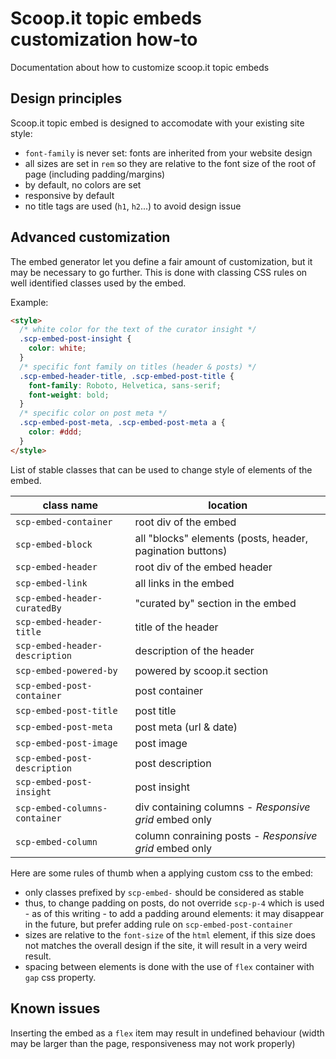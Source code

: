 # Scoop.it topic embeds customization how-to

Documentation about how to customize scoop.it topic embeds

## Design principles

Scoop.it topic embed is designed to accomodate with your existing site style:
- `font-family` is never set: fonts are inherited from your website design
- all sizes are set in `rem` so they are relative to the font size of the root of page (including padding/margins)
- by default, no colors are set
- responsive by default
- no title tags are used (`h1`, `h2`...) to avoid design issue

## Advanced customization

The embed generator let you define a fair amount of customization, but it may be necessary to go further. This is done with classing CSS rules on well identified classes used by the embed.

Example:
```html
<style>
  /* white color for the text of the curator insight */
  .scp-embed-post-insight {
    color: white;
  }
  /* specific font family on titles (header & posts) */
  .scp-embed-header-title, .scp-embed-post-title {
    font-family: Roboto, Helvetica, sans-serif;
    font-weight: bold;
  }
  /* specific color on post meta */
  .scp-embed-post-meta, .scp-embed-post-meta a {
    color: #ddd;
  }
</style>
```

List of stable classes that can be used to change style of elements of the embed.

| class name                     | location                    |
| ------------------------------ | --------------------------- |
| `scp-embed-container`          | root div of the embed |
| `scp-embed-block`              | all "blocks" elements (posts, header, pagination buttons) |
| `scp-embed-header`             | root div of the embed header |
| `scp-embed-link`               | all links in the embed |
| `scp-embed-header-curatedBy`   | "curated by" section in the embed |
| `scp-embed-header-title`       | title of the header |
| `scp-embed-header-description` | description of the header |
| `scp-embed-powered-by`         | powered by scoop.it section |
| `scp-embed-post-container`     | post container |
| `scp-embed-post-title`         | post title |
| `scp-embed-post-meta`          | post meta (url & date) |
| `scp-embed-post-image`         | post image |
| `scp-embed-post-description`   | post description |
| `scp-embed-post-insight`       | post insight |
| `scp-embed-columns-container`  | div containing columns - _Responsive grid_ embed only |
| `scp-embed-column`            | column conraining posts - _Responsive grid_ embed only |

Here are some rules of thumb when a applying custom css to the embed:
- only classes prefixed by `scp-embed-` should be considered as stable
- thus, to change padding on posts, do not override `scp-p-4` which is used - as of this writing - to add a padding around elements: it may disappear in the future, but prefer adding rule on `scp-embed-post-container`
- sizes are relative to the `font-size` of the `html` element, if this size does not matches the overall design if the site, it will result in a very weird result. 
- spacing between elements is done with the use of `flex` container with `gap` css property.


## Known issues

Inserting the embed as a `flex` item may result in undefined behaviour (width may be larger than the page, responsiveness may not work properly)



